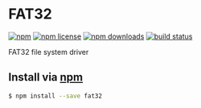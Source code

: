 # FAT32
[![npm](https://img.shields.io/npm/v/fat32.svg?style=flat-square)](https://npmjs.com/fat32)
[![npm license](https://img.shields.io/npm/l/fat32.svg?style=flat-square)](https://npmjs.com/fat32)
[![npm downloads](https://img.shields.io/npm/dm/fat32.svg?style=flat-square)](https://npmjs.com/fat32)
[![build status](https://img.shields.io/travis/jhermsmeier/node-fat32.svg?style=flat-square)](https://travis-ci.org/jhermsmeier/node-fat32)

FAT32 file system driver

## Install via [npm](https://npmjs.com)

```sh
$ npm install --save fat32
```
